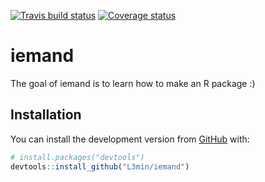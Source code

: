 [![Travis build status](https://travis-ci.org/L3min/iemand.svg?branch=master)](https://travis-ci.org/L3min/iemand)
[![Coverage status](https://codecov.io/gh/L3min/iemand/branch/master/graph/badge.svg)](https://codecov.io/github/L3min/iemand?branch=master) 
# iemand

The goal of iemand is to learn how to make an R package :)

## Installation

You can install the development version from [GitHub](https://github.com/) with:

``` r
# install.packages("devtools")
devtools::install_github("L3min/iemand")
```
